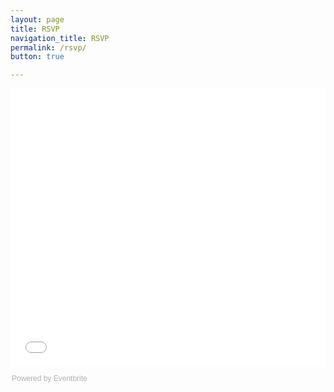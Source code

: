 ```yaml
---
layout: page
title: RSVP
navigation_title: RSVP
permalink: /rsvp/
button: true

---
```


<div style="width:100%; text-align:left;"><iframe src="//eventbrite.com/tickets-external?eid=29309750252&ref=etckt" frameborder="0" height="445" width="100%" vspace="0" hspace="0" marginheight="5" marginwidth="5" scrolling="auto" allowtransparency="true"></iframe><div style="font-family:Helvetica, Arial; font-size:12px; padding:10px 0 5px; margin:2px; width:100%; text-align:left;" ><a class="powered-by-eb" style="color: #ADB0B6; text-decoration: none;" target="_blank" href="http://www.eventbrite.com/">Powered by Eventbrite</a></div></div>
